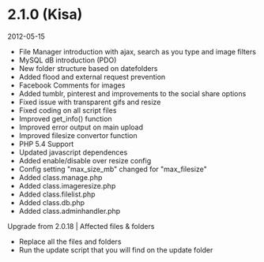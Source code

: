 # 2.1.0 (Kisa)

2012-05-15

- File Manager introduction with ajax, search as you type and image filters
- MySQL dB introduction (PDO)
- New folder structure based on datefolders
- Added flood and external request prevention
- Facebook Comments for images
- Added tumblr, pinterest and improvements to the social share options
- Fixed issue with transparent gifs and resize
- Fixed coding on all script files
- Improved get_info() function
- Improved error output on main upload
- Improved filesize convertor function
- PHP 5.4 Support
- Updated javascript dependences
- Added enable/disable over resize config
- Config setting "max_size_mb" changed for "max_filesize"
- Added class.manage.php
- Added class.imageresize.php
- Added class.filelist.php
- Added class.db.php
- Added class.adminhandler.php

Upgrade from 2.0.18 | Affected files & folders

- Replace all the files and folders
- Run the update script that you will find on the update folder
